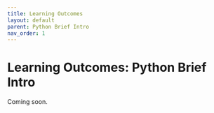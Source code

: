 ```yaml
---
title: Learning Outcomes
layout: default
parent: Python Brief Intro
nav_order: 1
---
```

# Learning Outcomes: Python Brief Intro

Coming soon.